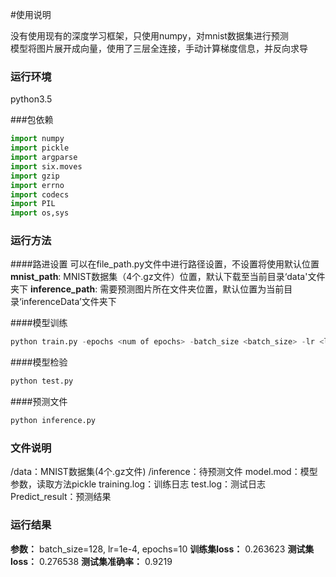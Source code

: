#使用说明  

没有使用现有的深度学习框架，只使用numpy，对mnist数据集进行预测  
模型将图片展开成向量，使用了三层全连接，手动计算梯度信息，并反向求导  

### 运行环境
python3.5  

###包依赖
```python
import numpy
import pickle
import argparse
import six.moves
import gzip
import errno
import codecs
import PIL
import os,sys
```  

### 运行方法  

####路进设置
可以在file_path.py文件中进行路径设置，不设置将使用默认位置
__mnist_path__: MNIST数据集（4个.gz文件）位置，默认下载至当前目录‘data'文件夹下
__inference_path__: 需要预测图片所在文件夹位置，默认位置为当前目录‘inferenceData’文件夹下  

####模型训练
```python
python train.py -epochs <num of epochs> -batch_size <batch_size> -lr <lr>
```  

####模型检验
```python
python test.py
```  

####预测文件
```python
python inference.py
```  

### 文件说明
/data：MNIST数据集(4个.gz文件)
/inference：待预测文件
model.mod：模型参数，读取方法pickle
training.log：训练日志
test.log：测试日志
Predict_result：预测结果  

### 运行结果
__参数：__ batch_size=128, lr=1e-4, epochs=10
__训练集loss：__ 0.263623
__测试集loss：__ 0.276538
__测试集准确率：__ 0.9219
